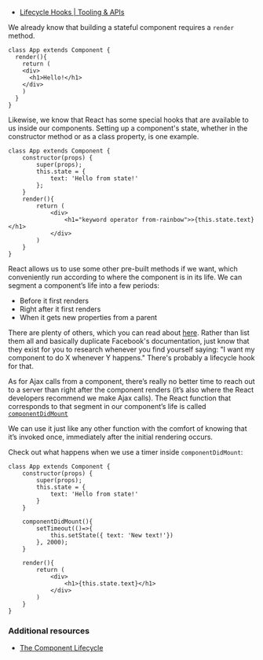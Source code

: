 * [Lifecycle Hooks | Tooling & APIs](http://learn.codingdojo.com/m/19/4885/33016)

We already know that building a stateful component requires a `render` method.

```
class App extends Component {
  render(){
    return (
    <div>
   	  <h1>Hello!</h1>
    </div>
    )
  }
}
```

Likewise, we know that React has some special hooks that are available to us inside our components. Setting up a component's state, whether in the constructor method or as a class property, is one example.

```
class App extends Component {
	constructor(props) {
		super(props);
		this.state = {
			text: 'Hello from state!'
		};
	}
	render(){
		return (
			<div>
		 		<h1="keyword operator from-rainbow">>{this.state.text}</h1>
	  		</div>
		)
  	}
}
```

React allows us to use some other pre-built methods if we want, which conveniently run according to where the component is in its life. We can segment a component’s life into a few periods:

* Before it first renders
* Right after it first renders
* When it gets new properties from a parent


There are plenty of others, which you can read about [here](https://reactjs.org/docs/react-component.html#the-component-lifecycle "React.Component – React").
 Rather than list them all and basically duplicate Facebook's documentation, just know that they exist for you to research whenever you find yourself saying: "I want my component to do X whenever Y happens." There's probably a lifecycle hook for that.

As for Ajax calls from a component, there’s really no better time to reach out to a server than right after the component renders (it’s also where the React developers recommend we make Ajax calls). The React function that corresponds to that segment in our component’s life is called [`componentDidMount`](https://reactjs.org/docs/react-component.html#componentdidmount "React.Component – React")

We can use it just like any other function with the comfort of knowing that it’s invoked once, immediately after the initial rendering occurs.

Check out what happens when we use a timer inside `componentDidMount`:

```
class App extends Component {
	constructor(props) {
  		super(props);
		this.state = {
	  		text: 'Hello from state!'
		}    	
  	}
    
  	componentDidMount(){
		setTimeout(()=>{
			this.setState({ text: 'New text!'})
		}, 2000);
	}
    
  	render(){
		return (
			<div>
				<h1>{this.state.text}</h1>
			</div>
		)
	}
}
```

### Additional resources

* [The Component Lifecycle](https://reactjs.org/docs/react-component.html#the-component-lifecycle "React.Component – React")
